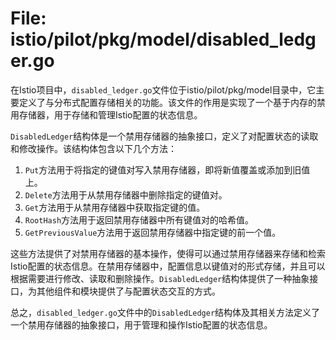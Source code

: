 # File: istio/pilot/pkg/model/disabled_ledger.go

在Istio项目中，`disabled_ledger.go`文件位于istio/pilot/pkg/model目录中，它主要定义了与分布式配置存储相关的功能。该文件的作用是实现了一个基于内存的禁用存储器，用于存储和管理Istio配置的状态信息。

`DisabledLedger`结构体是一个禁用存储器的抽象接口，定义了对配置状态的读取和修改操作。该结构体包含以下几个方法：

1. `Put`方法用于将指定的键值对写入禁用存储器，即将新值覆盖或添加到旧值上。
2. `Delete`方法用于从禁用存储器中删除指定的键值对。
3. `Get`方法用于从禁用存储器中获取指定键的值。
4. `RootHash`方法用于返回禁用存储器中所有键值对的哈希值。
5. `GetPreviousValue`方法用于返回禁用存储器中指定键的前一个值。

这些方法提供了对禁用存储器的基本操作，使得可以通过禁用存储器来存储和检索Istio配置的状态信息。在禁用存储器中，配置信息以键值对的形式存储，并且可以根据需要进行修改、读取和删除操作。`DisabledLedger`结构体提供了一种抽象接口，为其他组件和模块提供了与配置状态交互的方式。

总之，`disabled_ledger.go`文件中的`DisabledLedger`结构体及其相关方法定义了一个禁用存储器的抽象接口，用于管理和操作Istio配置的状态信息。

